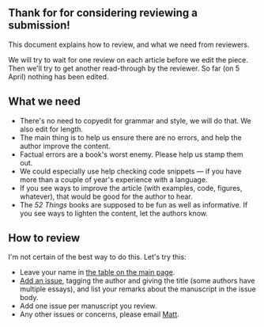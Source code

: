 ## Thank for for considering reviewing a submission!

This document explains how to review, and what we need from reviewers.

We will try to wait for one review on each article before we edit the piece. Then we'll try to get another read-through by the reviewer. So far (on 5 April) nothing has been edited.


## What we need

- There's no need to copyedit for grammar and style, we will do that. We also edit for length.
- The main thing is to help us ensure there are no errors, and help the author improve the content.
- Factual errors are a book's worst enemy. Please help us stamp them out.
- We could especially use help checking code snippets — if you have more than a couple of year's experience with a language.
- If you see ways to improve the article (with examples, code, figures, whatever), that would be good for the author to hear.
- The _52 Things_ books are supposed to be fun as well as informative. If you see ways to lighten the content, let the authors know.


## How to review

I'm not certain of the best way to do this. Let's try this:

- Leave your name in [the table on the main page](https://github.com/softwareunderground/52things).
- [Add an issue](https://github.com/softwareunderground/52things/issues), tagging the author and giving the title (some authors have multiple essays), and list your remarks about the manuscript in the issue body.
- Add one issue per manuscript you review. 
- Any other issues or concerns, please email [Matt](matt@agilescientific.com).  
